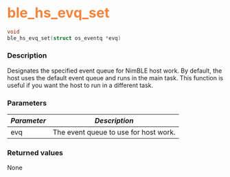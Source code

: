 ## <font color="#F2853F" style="font-size:24pt">ble\_hs\_evq\_set</font>

```c
void
ble_hs_evq_set(struct os_eventq *evq)
```

### Description

Designates the specified event queue for NimBLE host work.  By default, the host uses the default event queue and runs in the main task.  This function is useful if you want the host to run in a different task.

### Parameters

| *Parameter* | *Description* |
|-------------|---------------|
| evq | The event queue to use for host work. |

### Returned values

None
